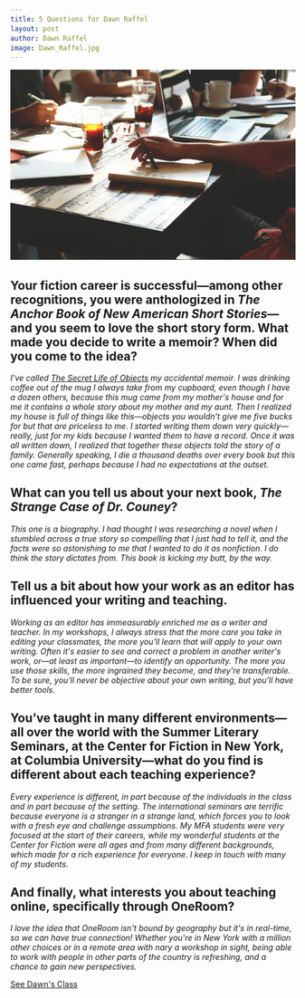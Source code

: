 ```yaml
---
title: 5 Questions for Dawn Raffel
layout: post
author: Dawn Raffel
image: Dawn_Raffel.jpg
---
```


![Picture of writers at a coffeeshop.](/img/coffee_notes.jpg)

## Your fiction career is successful—among other recognitions, you were anthologized in *The Anchor Book of New American Short Stories*—and you seem to love the short story form. What made you decide to write a memoir? When did you come to the idea?

*I've called [The Secret Life of Objects](http://www.amazon.com/Secret-Life-Objects-Dawn-Raffel/dp/193754303X/ref=sr_1_5?s=books&ie=UTF8&qid=1338660329&sr=1-5) my accidental memoir. I was drinking coffee out of the mug I always take from my cupboard, even though I have a dozen others, because this mug came from my mother's house and for me it contains a whole story about my mother and my aunt. Then I realized my house is full of things like this—objects you wouldn't give me five bucks for but that are priceless to me. I started writing them down very quickly—really, just for my kids because I wanted them to have a record. Once it was all written down, I realized that together these objects told the story of a family. Generally speaking, I die a thousand deaths over every book but this one came fast, perhaps because I had no expectations at the outset.*
 
## What can you tell us about your next book, *The Strange Case of Dr. Couney*?

*This one is a biography. I had thought I was researching a novel when I stumbled across a true story so compelling that I just had to tell it, and the facts were so astonishing to me that I wanted to do it as nonfiction. I do think the story dictates from. This book is kicking my butt, by the way.*
 
## Tell us a bit about how your work as an editor has influenced your writing and teaching.

*Working as an editor has immeasurably enriched me as a writer and teacher. In my workshops, I always stress that the more care you take in editing your classmates, the more you'll learn that will apply to your own writing. Often it's easier to see and correct a problem in another writer's work, or—at least as important—to identify an opportunity. The more you use those skills, the more ingrained they become, and they're transferable. To be sure, you'll never be objective about your own writing, but you'll have better tools.*
 
## You’ve taught in many different environments—all over the world with the Summer Literary Seminars, at the Center for Fiction in New York, at Columbia University—what do you find is different about each teaching experience?

*Every experience is different, in part because of the individuals in the class and in part because of the setting. The international seminars are terrific because everyone is a stranger in a strange land, which forces you to look with a fresh eye and challenge assumptions. My MFA students were very focused at the start of their careers, while my wonderful students at the Center for Fiction were all ages and from many different backgrounds, which made for a rich experience for everyone. I keep in touch with many of my students.*
 
## And finally, what interests you about teaching online, specifically through OneRoom? 

*I love the idea that OneRoom isn't bound by geography but it's in real-time, so we can have true connection! Whether you're in New York with a million other choices or in a remote area with nary a workshop in sight, being able to work with people in other parts of the country is refreshing, and a chance to gain new perspectives.*

<div class="tc pam">
      <a class="btn btn--blue pal br3" href="https://app.joinoneroom.com/course/revising-and-editing-your-work-for-publication/?utm_medium=post&utm_source=blog&utm_campaign=2015-09-push">See Dawn's Class</a>
    </div>
